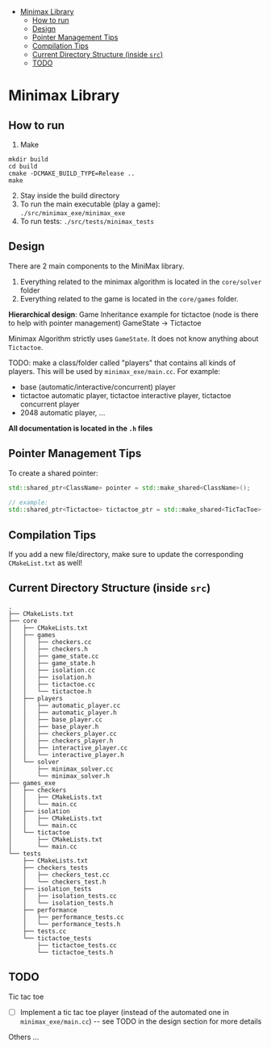 - [Minimax Library](#minimax-library)
  - [How to run](#how-to-run)
  - [Design](#design)
  - [Pointer Management Tips](#pointer-management-tips)
  - [Compilation Tips](#compilation-tips)
  - [Current Directory Structure (inside `src`)](#current-directory-structure-inside-src)
  - [TODO](#todo)


# Minimax Library

## How to run
1. Make
```
mkdir build
cd build
cmake -DCMAKE_BUILD_TYPE=Release ..
make
```
2. Stay inside the build directory
3. To run the main executable (play a game): `./src/minimax_exe/minimax_exe`
4. To run tests: `./src/tests/minimax_tests`

## Design
There are 2 main components to the MiniMax library. 
1. Everything related to the minimax algorithm is located in the `core/solver` folder
2. Everything related to the game is located in the `core/games` folder.

**Hierarchical design**: Game Inheritance example for tictactoe (node is there to help with pointer management)
GameState -> Tictactoe

Minimax Algorithm strictly uses `GameState`. It does not know anything about `Tictactoe`.

TODO: make a class/folder called "players" that contains all kinds of players. This will be used by `minimax_exe/main.cc`. For example:
* base (automatic/interactive/concurrent) player
* tictactoe automatic player, tictactoe interactive player, tictactoe concurrent player
* 2048 automatic player, ...

**All documentation is located in the `.h` files**

## Pointer Management Tips

To create a shared pointer: 
```cpp
std::shared_ptr<ClassName> pointer = std::make_shared<ClassName>();

// example:
std::shared_ptr<Tictactoe> tictactoe_ptr = std::make_shared<TicTacToe>();
```

## Compilation Tips
If you add a new file/directory, make sure to update the corresponding `CMakeList.txt` as well!

## Current Directory Structure (inside `src`)
```
.
├── CMakeLists.txt
├── core
│   ├── CMakeLists.txt
│   ├── games
│   │   ├── checkers.cc
│   │   ├── checkers.h
│   │   ├── game_state.cc
│   │   ├── game_state.h
│   │   ├── isolation.cc
│   │   ├── isolation.h
│   │   ├── tictactoe.cc
│   │   └── tictactoe.h
│   ├── players
│   │   ├── automatic_player.cc
│   │   ├── automatic_player.h
│   │   ├── base_player.cc
│   │   ├── base_player.h
│   │   ├── checkers_player.cc
│   │   ├── checkers_player.h
│   │   ├── interactive_player.cc
│   │   └── interactive_player.h
│   └── solver
│       ├── minimax_solver.cc
│       └── minimax_solver.h
├── games_exe
│   ├── checkers
│   │   ├── CMakeLists.txt
│   │   └── main.cc
│   ├── isolation
│   │   ├── CMakeLists.txt
│   │   └── main.cc
│   └── tictactoe
│       ├── CMakeLists.txt
│       └── main.cc
└── tests
    ├── CMakeLists.txt
    ├── checkers_tests
    │   ├── checkers_test.cc
    │   └── checkers_test.h
    ├── isolation_tests
    │   ├── isolation_tests.cc
    │   └── isolation_tests.h
    ├── performance
    │   ├── performance_tests.cc
    │   └── performance_tests.h
    ├── tests.cc
    └── tictactoe_tests
        ├── tictactoe_tests.cc
        └── tictactoe_tests.h
```

## TODO
Tic tac toe
- [ ] Implement a tic tac toe player (instead of the automated one in `minimax_exe/main.cc`) -- see TODO in the design section for more details

Others
...